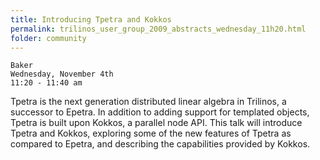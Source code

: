```yaml
---
title: Introducing Tpetra and Kokkos
permalink: trilinos_user_group_2009_abstracts_wednesday_11h20.html
folder: community
---
```


    Baker
    Wednesday, November 4th
    11:20 - 11:40 am 

Tpetra is the next generation distributed linear algebra in Trilinos, a successor to Epetra. 
In addition to adding support for templated objects, Tpetra is built upon Kokkos, a parallel node API. 
This talk will introduce Tpetra and Kokkos, exploring some of the new features of Tpetra as compared to Epetra, and describing the capabilities provided by Kokkos.